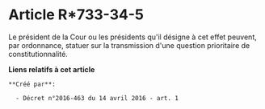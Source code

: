 # Article R*733-34-5

Le président de la Cour ou les présidents qu'il désigne à cet effet peuvent, par ordonnance, statuer sur la transmission
d'une question prioritaire de constitutionnalité.

**Liens relatifs à cet article**

	**Créé par**:

	  - Décret n°2016-463 du 14 avril 2016 - art. 1
